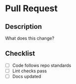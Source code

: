 # Pull Request

## Description

What does this change?

## Checklist
- [ ] Code follows repo standards
- [ ] Lint checks pass
- [ ] Docs updated
